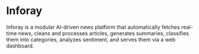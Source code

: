# Inforay
Inforay is a modular AI-driven news platform that automatically fetches real-time news, cleans and processes articles, generates summaries, classifies them into categories, analyzes sentiment, and serves them via a web dashboard.
